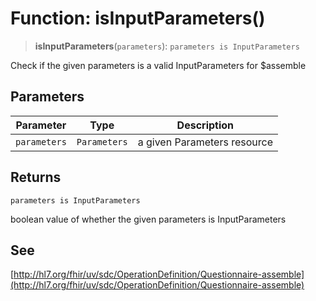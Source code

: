 # Function: isInputParameters()

> **isInputParameters**(`parameters`): `parameters is InputParameters`

Check if the given parameters is a valid InputParameters for $assemble

## Parameters

| Parameter | Type | Description |
| ------ | ------ | ------ |
| `parameters` | `Parameters` | a given Parameters resource |

## Returns

`parameters is InputParameters`

boolean value of whether the given parameters is InputParameters

## See

[http://hl7.org/fhir/uv/sdc/OperationDefinition/Questionnaire-assemble](http://hl7.org/fhir/uv/sdc/OperationDefinition/Questionnaire-assemble)
